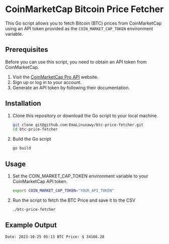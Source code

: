 # CoinMarketCap Bitcoin Price Fetcher

This Go script allows you to fetch Bitcoin (BTC) prices from CoinMarketCap using an API token provided as the `COIN_MARKET_CAP_TOKEN` environment variable.

## Prerequisites

Before you can use this script, you need to obtain an API token from CoinMarketCap.

1. Visit the [CoinMarketCap Pro API](https://pro.coinmarketcap.com) website.
2. Sign up or log in to your account.
3. Generate an API token by following their documentation.

## Installation

1. Clone this repository or download the Go script to your local machine.

   ```bash
   git clone git@github.com:EmaLinuxawy/btc-price-fetcher.git
   cd btc-price-fetcher
   ```
2. Build the Go script

   ```bash
   go build
   ```

## Usage

1. Set the COIN_MARKET_CAP_TOKEN environment variable to your CoinMarketCap API token.

   ```bash
   export COIN_MARKET_CAP_TOKEN="YOUR_API_TOKEN"
2. Run the script to fetch the BTC Price and save it to the CSV

   ```bash
   ./btc-price-fetcher
## Example Output

```bash
Date: 2023-10-25 05:13 BTC Price: $ 34166.28
```